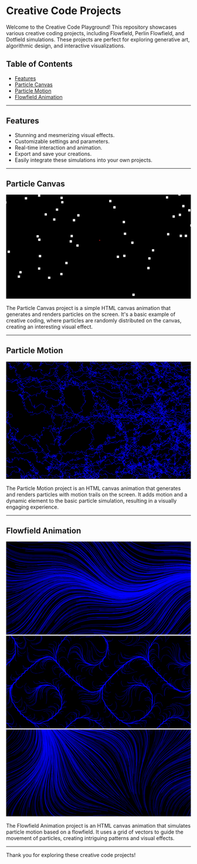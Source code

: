 # Creative Code Projects

Welcome to the Creative Code Playground! This repository showcases various creative coding projects, including Flowfield, Perlin Flowfield, and Dotfield simulations. These projects are perfect for exploring generative art, algorithmic design, and interactive visualizations.

## Table of Contents

- [Features](#features)
- [Particle Canvas](#particle-canvas)
- [Particle Motion](#particle-motion)
- [Flowfield Animation](#flowfield-animation)

---
## Features
- Stunning and mesmerizing visual effects.
- Customizable settings and parameters.
- Real-time interaction and animation.
- Export and save your creations.
- Easily integrate these simulations into your own projects.

---
## Particle Canvas
![Project Image](images/particuleCanvas.png)

The Particle Canvas project is a simple HTML canvas animation that generates and renders particles on the screen. It's a basic example of creative coding, where particles are randomly distributed on the canvas, creating an interesting visual effect.

---

## Particle Motion
![Project Image](images/particule.png)


The Particle Motion project is an HTML canvas animation that generates and renders particles with motion trails on the screen. It adds motion and a dynamic element to the basic particle simulation, resulting in a visually engaging experience.

---

## Flowfield Animation
![Project Image](images/flowfield.png)
![Project Image](images/field.png)
![Project Image](images/field2.png)



The Flowfield Animation project is an HTML canvas animation that simulates particle motion based on a flowfield. It uses a grid of vectors to guide the movement of particles, creating intriguing patterns and visual effects.

---



Thank you for exploring these creative code projects! 

